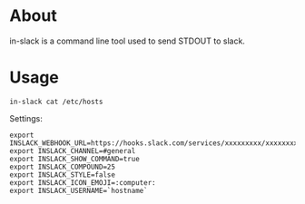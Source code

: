 About
=====
in-slack is a command line tool used to send STDOUT to slack.

Usage
=====
```
in-slack cat /etc/hosts
```


Settings:

```
export INSLACK_WEBHOOK_URL=https://hooks.slack.com/services/xxxxxxxxx/xxxxxxxxx/xxxxxxxxxxxxxxxxxxxxxxxx
export INSLACK_CHANNEL=#general
export INSLACK_SHOW_COMMAND=true
export INSLACK_COMPOUND=25
export INSLACK_STYLE=false
export INSLACK_ICON_EMOJI=:computer:
export INSLACK_USERNAME=`hostname`
```
